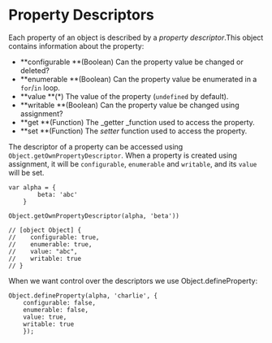 # Property Descriptors

Each property of an object is described by a _property descriptor_.This object contains information about the property:

* **configurable **\(Boolean\) Can the property value be changed or deleted?
* **enumerable **\(Boolean\) Can the property value be enumerated in a `for`/`in` loop.
* **value **\(\*\) The value of the property \(`undefined` by default\).
* **writable **\(Boolean\) Can the property value be changed using assignment?
* **get **\(Function\) The _getter _function used to access the property.
* **set **\(Function\) The _setter_ function used to access the property.

The descriptor of a property can be accessed using `Object.getOwnPropertyDescriptor`. When a property is created using assignment, it will be `configurable`, `enumerable` and `writable`, and its `value` will be set.

```
var alpha = {
        beta: 'abc'
    }
    
Object.getOwnPropertyDescriptor(alpha, 'beta'))

// [object Object] {
//    configurable: true,
//    enumerable: true,
//    value: "abc",
//    writable: true
// }
```

When we want control over the descriptors we use Object.defineProperty:

```
Object.defineProperty(alpha, 'charlie', {
    configurable: false,
    enumerable: false,
    value: true,
    writable: true
    });
```



